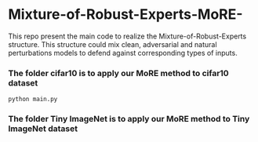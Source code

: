 # Mixture-of-Robust-Experts-MoRE-
This repo present the main code to realize the Mixture-of-Robust-Experts structure. This structure could mix clean, adversarial and natural perturbations models to defend against corresponding types of inputs.

### The folder cifar10 is to apply our MoRE method to cifar10 dataset

    python main.py

### The folder Tiny ImageNet is to apply our MoRE method to Tiny ImageNet dataset
